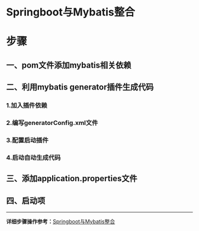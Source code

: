 

 
# Springboot与Mybatis整合
# 步骤
## 一、pom文件添加mybatis相关依赖
## 二、利用mybatis generator插件生成代码
### 1.加入插件依赖          
### 2.编写generatorConfig.xml文件
### 3.配置启动插件
### 4.启动自动生成代码
## 三、添加application.properties文件
## 四、启动项
----
**详细步骤操作参考：**[Springboot与Mybatis整合](https://taobigbig.com/2019/01/03/springboot%E6%95%B4%E5%90%88Mybatis/)